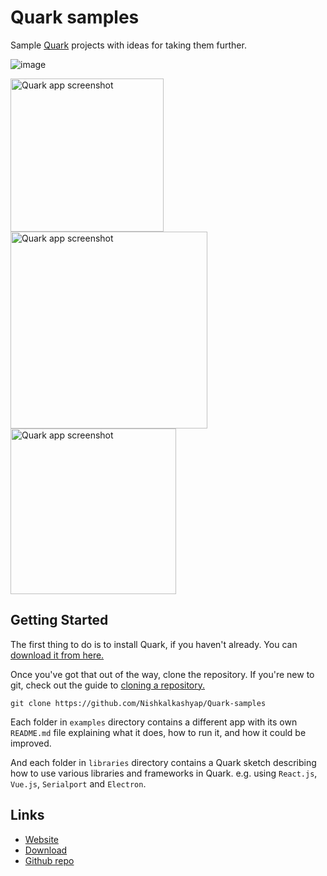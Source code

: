 # Quark samples
Sample [Quark](https://quarkjs.io) projects with ideas for taking them further.

![image](https://i.imgur.com/vnvEMNx.gif)

<div>
<img src="https://i.imgur.com/oSEeu18.png" alt="Quark app screenshot" width="245"/>
<img src="https://i.imgur.com/VVCZOHo.png" alt="Quark app screenshot" width="315"/>
<img src="https://i.imgur.com/fYmDv8w.png" alt="Quark app screenshot" width="265"/>
</div>

## Getting Started
The first thing to do is to install Quark, if you haven't already. You can [download it from here.](https://quarkjs.io/download)

Once you've got that out of the way, clone the repository. If you're new to git, check out the guide to [cloning a repository.](https://help.github.com/en/articles/cloning-a-repository)

```
git clone https://github.com/Nishkalkashyap/Quark-samples
```

Each folder in `examples` directory contains a different app with its own `README.md` file explaining what it does, how to run it, and how it could be improved.

And each folder in `libraries` directory contains a Quark sketch describing how to use various libraries and frameworks in Quark. e.g. using `React.js`, `Vue.js`, `Serialport` and `Electron`.

## Links
* [Website](https://quarkjs.io)
* [Download](https://quarkjs.io/download)
* [Github repo](https://github.com/Nishkalkashyap/Quark-docs)

